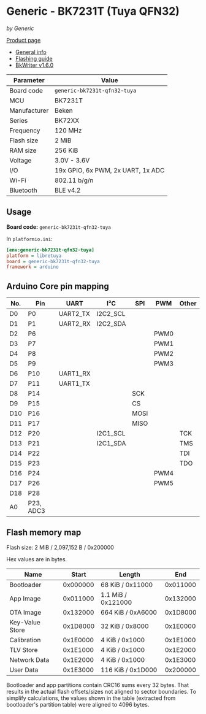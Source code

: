 # Generic - BK7231T (Tuya QFN32)

*by Generic*

[Product page](https://kuba2k2.github.io/libretuya/boards/generic-bk7231t-qfn32-tuya/)

- [General info](../../docs/platform/beken-72xx/README.md)
- [Flashing guide](../../docs/platform/beken-72xx/flashing.md)
- [BkWriter v1.6.0](https://images.tuyacn.com/smart/bk_writer1.60/bk_writer1.60.exe)

Parameter    | Value
-------------|----------------------------------
Board code   | `generic-bk7231t-qfn32-tuya`
MCU          | BK7231T
Manufacturer | Beken
Series       | BK72XX
Frequency    | 120 MHz
Flash size   | 2 MiB
RAM size     | 256 KiB
Voltage      | 3.0V - 3.6V
I/O          | 19x GPIO, 6x PWM, 2x UART, 1x ADC
Wi-Fi        | 802.11 b/g/n
Bluetooth    | BLE v4.2

## Usage

**Board code:** `generic-bk7231t-qfn32-tuya`

In `platformio.ini`:

```ini
[env:generic-bk7231t-qfn32-tuya]
platform = libretuya
board = generic-bk7231t-qfn32-tuya
framework = arduino
```

## Arduino Core pin mapping

No. | Pin       | UART     | I²C      | SPI  | PWM  | Other
----|-----------|----------|----------|------|------|------
D0  | P0        | UART2_TX | I2C2_SCL |      |      |
D1  | P1        | UART2_RX | I2C2_SDA |      |      |
D2  | P6        |          |          |      | PWM0 |
D3  | P7        |          |          |      | PWM1 |
D4  | P8        |          |          |      | PWM2 |
D5  | P9        |          |          |      | PWM3 |
D6  | P10       | UART1_RX |          |      |      |
D7  | P11       | UART1_TX |          |      |      |
D8  | P14       |          |          | SCK  |      |
D9  | P15       |          |          | CS   |      |
D10 | P16       |          |          | MOSI |      |
D11 | P17       |          |          | MISO |      |
D12 | P20       |          | I2C1_SCL |      |      | TCK
D13 | P21       |          | I2C1_SDA |      |      | TMS
D14 | P22       |          |          |      |      | TDI
D15 | P23       |          |          |      |      | TDO
D16 | P24       |          |          |      | PWM4 |
D17 | P26       |          |          |      | PWM5 |
D18 | P28       |          |          |      |      |
A0  | P23, ADC3 |          |          |      |      |

## Flash memory map

Flash size: 2 MiB / 2,097,152 B / 0x200000

Hex values are in bytes.

Name            | Start    | Length             | End
----------------|----------|--------------------|---------
Bootloader      | 0x000000 | 68 KiB / 0x11000   | 0x011000
App Image       | 0x011000 | 1.1 MiB / 0x121000 | 0x132000
OTA Image       | 0x132000 | 664 KiB / 0xA6000  | 0x1D8000
Key-Value Store | 0x1D8000 | 32 KiB / 0x8000    | 0x1E0000
Calibration     | 0x1E0000 | 4 KiB / 0x1000     | 0x1E1000
TLV Store       | 0x1E1000 | 4 KiB / 0x1000     | 0x1E2000
Network Data    | 0x1E2000 | 4 KiB / 0x1000     | 0x1E3000
User Data       | 0x1E3000 | 116 KiB / 0x1D000  | 0x200000

Bootloader and app partitions contain CRC16 sums every 32 bytes. That results in the actual flash offsets/sizes not aligned to sector boundaries. To simplify calculations, the values shown in the table (extracted from bootloader's partition table) were aligned to 4096 bytes.

